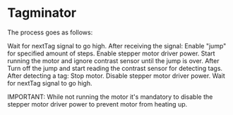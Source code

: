 # Tagminator
The process goes as follows:

Wait for nextTag signal to go high.
After receiving the signal:
Enable "jump" for specified amount of steps.
Enable stepper motor driver power.
Start running the motor and ignore contrast sensor until the jump is over.
After Turn off the jump and start reading the contrast sensor for detecting tags.
After detecting a tag:
Stop motor.
Disable stepper motor driver power.
Wait for nextTag signal to go high.

IMPORTANT: While not running the motor it's mandatory to disable the stepper motor driver power to prevent motor from heating up.
